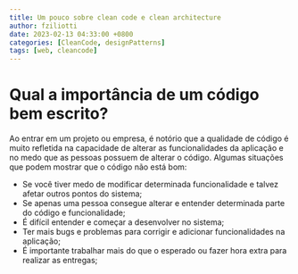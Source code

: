 ```yaml
---
title: Um pouco sobre clean code e clean architecture
author: fziliotti
date: 2023-02-13 04:33:00 +0800
categories: [CleanCode, designPatterns]
tags: [web, cleancode]
---
```


# Qual a importância de um código bem escrito?

Ao entrar em um projeto ou empresa, é notório que a qualidade de código é muito refletida na capacidade de alterar as funcionalidades da aplicação e no medo que as pessoas possuem de alterar o código. Algumas situações que podem mostrar que o código não está bom:

- Se você tiver medo de modificar determinada funcionalidade e talvez afetar outros pontos do sistema;
- Se apenas uma pessoa consegue alterar e entender determinada parte do código e funcionalidade;
- É difícil entender e começar a desenvolver no sistema;
- Ter mais bugs e problemas para corrigir e adicionar funcionalidades na aplicação;
- É importante trabalhar mais do que o esperado ou fazer hora extra para realizar as entregas;
